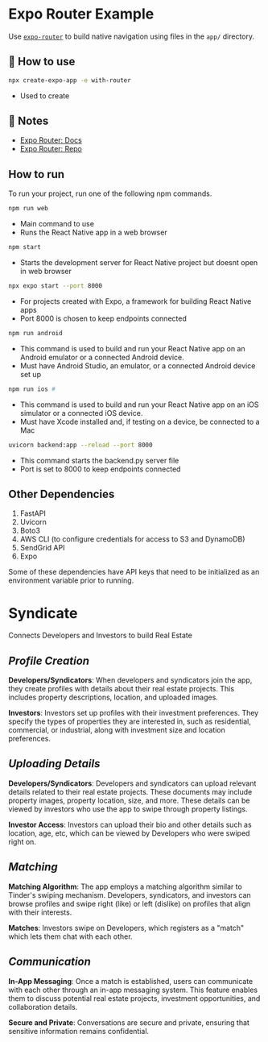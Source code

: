 # Expo Router Example

Use [`expo-router`](https://expo.github.io/router) to build native navigation using files in the `app/` directory.

## 🚀 How to use

```sh
npx create-expo-app -e with-router
```

- Used to create

## 📝 Notes

- [Expo Router: Docs](https://expo.github.io/router)
- [Expo Router: Repo](https://github.com/expo/router)

## How to run

To run your project, run one of the following npm commands.

```sh
npm run web
```

- Main command to use
- Runs the React Native app in a web browser

```sh
npm start
```

- Starts the development server for React Native project but doesnt open in web browser

```sh
npx expo start --port 8000
```

- For projects created with Expo, a framework for building React Native apps
- Port 8000 is chosen to keep endpoints connected

```sh
npm run android
```

- This command is used to build and run your React Native app on an Android emulator or a connected Android device.
- Must have Android Studio, an emulator, or a connected Android device set up

```sh
npm run ios #
```

- This command is used to build and run your React Native app on an iOS simulator or a connected iOS device.
- Must have Xcode installed and, if testing on a device, be connected to a Mac

```sh
uvicorn backend:app --reload --port 8000
```

- This command starts the backend.py server file
- Port is set to 8000 to keep endpoints connected

## Other Dependencies

1. FastAPI
2. Uvicorn
3. Boto3
4. AWS CLI (to configure credentials for access to S3 and DynamoDB)
5. SendGrid API
6. Expo

Some of these dependencies have API keys that need to be initialized as an environment variable prior to running.

# **Syndicate**

Connects Developers and Investors to build Real Estate

## _Profile Creation_

**Developers/Syndicators**: When developers and syndicators join the app, they create profiles with details about their real estate projects. This includes property descriptions, location, and uploaded images.

**Investors**: Investors set up profiles with their investment preferences. They specify the types of properties they are interested in, such as residential, commercial, or industrial, along with investment size and location preferences.

## _Uploading Details_

**Developers/Syndicators**: Developers and syndicators can upload relevant details related to their real estate projects. These documents may include property images, property location, size, and more. These details can be viewed by investors who use the app to swipe through property listings.

**Investor Access**: Investors can upload their bio and other details such as location, age, etc, which can be viewed by Developers who were swiped right on.

## _Matching_

**Matching Algorithm**: The app employs a matching algorithm similar to Tinder's swiping mechanism. Developers, syndicators, and investors can browse profiles and swipe right (like) or left (dislike) on profiles that align with their interests.

**Matches**: Investors swipe on Developers, which registers as a "match" which lets them chat with each other. 

## _Communication_

**In-App Messaging**: Once a match is established, users can communicate with each other through an in-app messaging system. This feature enables them to discuss potential real estate projects, investment opportunities, and collaboration details.

**Secure and Private**: Conversations are secure and private, ensuring that sensitive information remains confidential.
